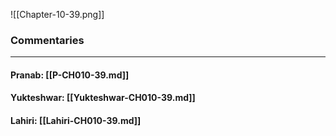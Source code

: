 ![[Chapter-10-39.png]]

### Commentaries

---

#### Pranab: [[P-CH010-39.md]]

#### Yukteshwar: [[Yukteshwar-CH010-39.md]]

#### Lahiri: [[Lahiri-CH010-39.md]]
